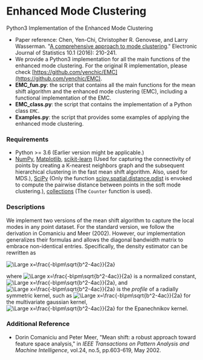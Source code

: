 # Enhanced Mode Clustering
Python3 Implementation of the Enhanced Mode Clustering

- Paper reference: Chen, Yen-Chi, Christopher R. Genovese, and Larry Wasserman. "[A comprehensive approach to mode clustering](https://projecteuclid.org/euclid.ejs/1455715961)." Electronic Journal of Statistics 10.1 (2016): 210-241.
- We provide a Python3 implementation for all the main functions of the enhanced mode clustering. For the original R implementation, please check [https://github.com/yenchic/EMC](https://github.com/yenchic/EMC).
- **EMC_fun.py**: the script that contains all the main functions for the mean shift algorithm and the enhanced mode clustering (EMC), including a functional implementation of the EMC.
- **EMC_class.py**: the script that contains the implementation of a Python class `EMC`.
- **Examples.py**: the script that provides some examples of applying the enhanced mode clustering.

### Requirements
- Python >= 3.6 (Earlier version might be applicable.)
- [NumPy](http://www.numpy.org/), [Matplotlib](https://matplotlib.org/), [scikit-learn](https://scikit-learn.org/stable/index.html) (Used for capturing the connectivity of points by creating a K-nearest neighbors graph and the subsequent hierarchical clustering in the fast mean shift algorithm. Also, used for MDS.), [SciPy](https://www.scipy.org/) (Only the function [scipy.spatial.distance.pdist](https://docs.scipy.org/doc/scipy-0.14.0/reference/generated/scipy.spatial.distance.pdist.html) is envoked to compute the pairwise distance between points in the soft mode clustering.), [collections](https://docs.python.org/3.6/library/collections.html) (The `Counter` function is used).

### Descriptions
We implement two versions of the mean shift algorithm to capture the local modes in any point dataset. For the standard version, we follow the derivation in Comaniciu and Meer (2002). However, our implementation generalizes their formulas and allows the diagonal bandwidth matrix to embrace non-identical entries. Specifically, the density estimator can be rewritten as

<img src="https://latex.codecogs.com/svg.latex?\Large&space;\hat{f}_{K}(\mathbf{x})=\frac{c_{K,d}}{n\det(H)}\sum_{i=1}^nk(||H^{-1}(\mathbf{x}-\mathbf{x}_i)||^2)," title="\Large x=\frac{-b\pm\sqrt{b^2-4ac}}{2a}" />

where 
<img src="https://latex.codecogs.com/svg.latex?\Large&space;c_{K,d}" title="\Large x=\frac{-b\pm\sqrt{b^2-4ac}}{2a}" /> is a normalized constant, <img src="https://latex.codecogs.com/svg.latex?\Large&space;H=diag(h_1,...,h_d)" title="\Large x=\frac{-b\pm\sqrt{b^2-4ac}}{2a}" />, and <img src="https://latex.codecogs.com/svg.latex?\Large&space;k" title="\Large x=\frac{-b\pm\sqrt{b^2-4ac}}{2a}" /> is the _profile_ of a radially symmetric kernel, such as <img src="https://latex.codecogs.com/svg.latex?\Large&space;k(x)=\exp(-x/2)" title="\Large x=\frac{-b\pm\sqrt{b^2-4ac}}{2a}" /> for the multivariate gaussian kernel, <img src="https://latex.codecogs.com/svg.latex?\Large&space;k(x)=(1-x)\cdot\mathbf{1}_{[0,1]}(x)" title="\Large x=\frac{-b\pm\sqrt{b^2-4ac}}{2a}" /> for the Epanechnikov kernel.

### Additional Reference
- Dorin Comaniciu and Peter Meer, "Mean shift: a robust approach toward feature space analysis," in _IEEE Transactions on Pattern Analysis and Machine Intelligence_, vol.24, no.5, pp.603-619, May 2002.
